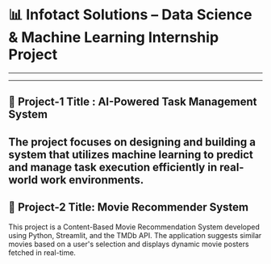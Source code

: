 # 📊 Infotact Solutions – Data Science & Machine Learning Internship Project
-----
-----
## 🧠 Project-1 Title : AI-Powered Task Management System

The project focuses on designing and building a system that utilizes machine learning to predict and manage task execution efficiently in real-world work environments.
----
## 🧠 Project-2 Title: Movie Recommender System

This project is a Content-Based Movie Recommendation System developed using Python, Streamlit, and the TMDb API. The application suggests similar movies based on a user's selection and displays dynamic movie posters fetched in real-time.
